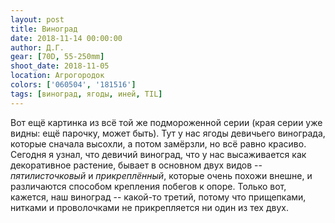 ```yaml
---
layout: post
title: Виноград
date: 2018-11-14 00:00:00
author: Д.Г.
gear: [70D, 55-250mm]
shoot_date: 2018-11-05
location: Агрогородок
colors: ['060504', '181516']
tags: [виноград, ягоды, иней, TIL]
---
```

Вот ещё картинка из всё той же подмороженной серии (края серии уже видны: ещё парочку, может быть). Тут у нас ягоды девичьего винограда, которые сначала высохли, а потом замёрзли, но всё равно красиво. Сегодня я узнал, что девичий виноград, что у нас высаживается как декоративное растение, бывает в основном двух видов -- _пятилисточковый_ и _прикреплённый_, которые очень похожи внешне, и различаются способом крепления побегов к опоре. Только вот, кажется, наш виноград -- какой-то третий, потому что прищепками, нитками и проволочками не прикрепляется ни один из тех двух.
